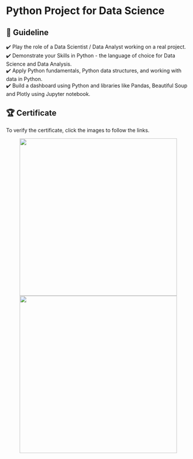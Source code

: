 # Python Project for Data Science

## 📑 Guideline
✔️ Play the role of a Data Scientist / Data Analyst working on a real project.</br>
✔️ Demonstrate your Skills in Python - the language of choice for Data Science and Data Analysis. </br>
✔️ Apply Python fundamentals, Python data structures, and working with data in Python.</br>
✔️ Build a dashboard using Python and libraries like Pandas, Beautiful Soup and Plotly using Jupyter notebook.  </br>

## 🏆 Certificate 
To verify the certificate, click the images to follow the links.

<p align="middle">
  <a href="https://coursera.org/share/055c2638b820eeb0246cf065d61a4b2a"><img src="https://github.com/wangkuanhua/Image/blob/main/IBM-Data-Science-Professional-Certificate/05.%20Python%20Project%20for%20Data%20Science/Certificate-Python%20Project%20for%20Data%20Science.png" height="430"></a>
  <a href="https://www.credly.com/badges/d4199b91-a99e-440e-a289-645bd1758a35"><img src="https://github.com/wangkuanhua/Image/blob/main/IBM-Data-Science-Professional-Certificate/05.%20Python%20Project%20for%20Data%20Science/Badge-Python_Project_for_Data_Science.png" height="430"></a>
</p>
